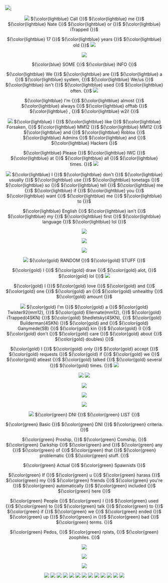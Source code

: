![](https://64.media.tumblr.com/9c95773f1099daf44c5c75e64cdb4490/c8ff52dcecff15cb-31/s1280x1920/f761327b5a4cd5258cf0d3ebe01564f828770f33.pnj);

<p align=center

![](https://64.media.tumblr.com/6a61e777ded58f0bcc9f863993bbe4df/db7ce6708c01e3ab-8a/s75x75_c1/5b2d1d7f7bcc713a858d8c15a115ecb8727589ab.gifv) ${\color{lightblue} Call {}}$ ${\color{lightblue} me {}}$ ${\color{lightblue} Nate {}}$ ${\color{lightblue} or {}}$ ${\color{lightblue} iTrapped {}}$

<p align=center

${\color{lightblue} 17 {}}$ ${\color{lightblue} years {}}$ ${\color{lightblue} old {}}$ ![](https://64.media.tumblr.com/70aa499432b1d7e680982860cc3b0a99/db7ce6708c01e3ab-e1/s75x75_c1/188272f1a0f75cea0a74b10bdeb076e14d030c69.gifv)

<p align=center
  
![](https://64.media.tumblr.com/392c046f487bb3b26f8a6f42eb80e73c/db7ce6708c01e3ab-9f/s1280x1920/11c78d84ce5e37241552488701de6cdee82357ad.pnj)

<p align=center

 ${\color{blue} SOME {}}$  ${\color{blue} INFO {}}$ 

<p align=center

 ${\color{lightblue} We {}}$ ${\color{lightblue} are {}}$ ${\color{lightblue} a {}}$ ${\color{lightblue} system,  {}}$ ${\color{lightblue} We/us {}}$ ${\color{lightblue} isn't {}}$ ${\color{lightblue} used {}}$ ${\color{lightblue} often. {}}$ ![](https://64.media.tumblr.com/52409395ab74fd5506dbdfef95c52893/806d4619ca73f063-06/s250x400/42704d81270c0a9c0d8f7ce1a3571004eb6c74ea.gifv)

<p align=Center

 ${\color{lightblue} I'm {}}$ ${\color{lightblue} almost {}}$ ${\color{lightblue} always {}}$ ${\color{lightblue} offtab {}}$ ${\color{lightblue} , {}}$ ${\color{lightblue} w2i! {}}$ 

 <p align=center

![](https://64.media.tumblr.com/32c65eea5f2eedec07737667681bc597/db7ce6708c01e3ab-83/s75x75_c1/1e58271c4a5c1a1709de0e95e497fd5e51a0eea4.gifv) ${\color{lightblue} I {}}$ ${\color{lightblue} like {}}$ ${\color{lightblue} Forsaken, {}}$ ${\color{lightblue} MM12 {}}$ ${\color{lightblue} MM12 {}}$ ${\color{lightblue} and {}}$ ${\color{lightblue} Roblox {}}$ ${\color{lightblue} Admins {}}$ ${\color{lightblue} and {}}$ ${\color{lightblue} Hackers {}}$ 

 <p align=center

 ${\color{lightblue} Please {}}$ ${\color{lightblue} IWC {}}$ ${\color{lightblue} at {}}$ ${\color{lightblue} all {}}$ ${\color{lightblue} times. {}}$ ![](https://64.media.tumblr.com/70aa499432b1d7e680982860cc3b0a99/db7ce6708c01e3ab-e1/s75x75_c1/188272f1a0f75cea0a74b10bdeb076e14d030c69.gifv)

 <p align=center

![](https://64.media.tumblr.com/34ca9345500d5b4d5e0fd6490bcf3edd/1d94f68b6af5f37f-c6/s75x75_c1/45374fbafaaacfabeb6b732c5cfac2611895db38.gifv) ${\color{lightblue} I {}}$ ${\color{lightblue} don't {}}$ ${\color{lightblue} usually {}}$ ${\color{lightblue} use {}}$ ${\color{lightblue} tonetags {}}$ ${\color{lightblue} so {}}$ ${\color{lightblue} tell {}}$ ${\color{lightblue} me {}}$ ${\color{lightblue} if {}}$ ${\color{lightblue} you {}}$ ${\color{lightblue} want {}}$ ${\color{lightblue} me {}}$ ${\color{lightblue} to {}}$ 

 <p align=center

 ${\color{lightblue} English {}}$ ${\color{lightblue} isn't {}}$ ${\color{lightblue} my {}}$ ${\color{lightblue} first {}}$ ${\color{lightblue} language {}}$ ${\color{lightblue} lol {}}$ 

 <p align=center

 ![](https://64.media.tumblr.com/9de6fe643bf318eb91411756291170aa/1d94f68b6af5f37f-ab/s640x960/160d99df9ad565d8b52872151784518e40ad7c74.gifv)

 <p align=center

 ![](https://64.media.tumblr.com/f7ee6eb1546012f90f171edcb9f9087e/6f1e5bdf78d09eae-5a/s2048x3072/1943e2b36a35318dc929f31db6683b045a30d020.pnj)

 <p align=center

 ![](https://64.media.tumblr.com/d892c6b6956abdedebe2db8bb19021aa/83f075cb1d815990-bf/s1280x1920/568cd79bbc3f1e49c74f9516cc3fd30c22272dd9.pnj)

 <p align=center

![](https://64.media.tumblr.com/e84d916434fdab8cb82e60ad420d9127/6f1e5bdf78d09eae-4c/s75x75_c1/2ad674a6ce7dcc2742f1b7f9f3404c59be0c0b85.gifv)  ${\color{gold} RANDOM {}}$ ${\color{gold} STUFF {}}$
<p align=center

${\color{gold} I {}}$ ${\color{gold} draw {}}$ ${\color{gold} alot, {}}$ ${\color{gold} lol {}}$ ![](https://64.media.tumblr.com/5b81c4af5a4acda042bd1b64f774f56e/6f1e5bdf78d09eae-db/s75x75_c1/8efe62a4b2d161027f58b2528aceeffe1e5b1bd0.gifv) 

<p align=center

${\color{gold} I {}}$ ${\color{gold} love {}}$ ${\color{gold} and {}}$ ${\color{gold} one {}}$ ${\color{gold} an {}}$ ${\color{gold} unhealthy {}}$ ${\color{gold} amount {}}$ 

<p align=center

![](https://64.media.tumblr.com/6e5652aa95e95fc4f4e3ca2551955101/6f1e5bdf78d09eae-fd/s75x75_c1/51ed7d1b77dd71749a31f3c6691d1e24f817555d.gifv) ${\color{gold} I'm {}}$ ${\color{gold} a {}}$ ${\color{gold} Twister92(mm12), {}}$ ${\color{gold} Ellernate(mm12), {}}$ ${\color{gold} iTrapped(4SKN) {}}$ ${\color{gold} Shedletsky(4SKN), {}}$ ${\color{gold} Builderman(4SKN) {}}$ ${\color{gold} and {}}$ ${\color{gold} Ganymede(SB) {}}$ ${\color{gold} kin {}}$ ${\color{gold} (I {}}$ ${\color{gold} don't {}}$ ${\color{gold} care {}}$ ${\color{gold} about {}}$ ${\color{gold} doubles) {}}$ 

<p align=center

 ${\color{gold} I {}}$ ${\color{gold} only {}}$ ${\color{gold} accept {}}$ ${\color{gold} requests {}}$ ${\color{gold} if {}}$ ${\color{gold} we {}}$ ${\color{gold} atleast {}}$ ${\color{gold} talked {}}$ ${\color{gold} several {}}$ ${\color{gold} times. {}}$ ![](https://64.media.tumblr.com/31479a66cc145400e5500f6826a9c2b4/6f1e5bdf78d09eae-2b/s75x75_c1/8c551b7311ba9c8b86c0e5dac2f06406fc243ee5.gifv) 

<p align=center

![](https://64.media.tumblr.com/da326064f4a54796869dbd1396fe171f/6f1e5bdf78d09eae-53/s250x400/5d0070e19eda6972aac43727a78a928c4241747d.gifv) ![](https://64.media.tumblr.com/4d62f561e0d2330eacb04c60557d72b8/c255b5496708ac0a-77/s75x75_c1/111637eee99513c2b324a886b8dcbe2970430991.gifv)

<p align=center

![](https://64.media.tumblr.com/f7ee6eb1546012f90f171edcb9f9087e/6f1e5bdf78d09eae-5a/s2048x3072/1943e2b36a35318dc929f31db6683b045a30d020.pnj)

<p align=center

![](https://64.media.tumblr.com/1916be57d56ccc961899618d21756499/18b477addb91deb5-11/s2048x3072/ad980276f9e74eb87bde1de699b6df9c5436b437.pnj)

<p align=center
  
![](https://64.media.tumblr.com/5c6848ff007a55f2ba8e890bed2a79a3/263724379df076fc-4a/s1280x1920/6afd126a597fdb0de41ab089e1d8e7cb1889b5d2.gifv)

<p align=center

![](https://64.media.tumblr.com/269006f88aa9fb8774f51d0f2b187a2f/87fcf7bcc93f3313-81/s75x75_c1/70b2bfcb09f708d084dc716bf4a20d71f018ba2a.pnj) ${\color{green} DNI {}}$ ${\color{green} LIST {}}$

<p align=center

${\color{green} Basic {}}$ ${\color{green} DNI {}}$ ${\color{green} criteria. {}}$ 

<p align=center

${\color{green} Proship, {}}$ ${\color{green} Comship, {}}$ ${\color{green} Darkship {}}$ ${\color{green} and {}}$ ${\color{green} any {}}$ ${\color{green} of {}}$ ${\color{green} that {}}$ ${\color{green} problematic {}}$ ${\color{green} stuff. {}}$ 

<p align=center
  
${\color{green} Actual {}}$ ${\color{green} Spawnists {}}$ 

<p align=center
  
${\color{green} If {}}$ ${\color{green} u {}}$ ${\color{green} harass {}}$ ${\color{green} my {}}$ ${\color{green} friends {}}$ ${\color{green} you're {}}$ ${\color{green} automatically {}}$ ${\color{green} included {}}$ ${\color{green} here {}}$ 

<p align=center
  
${\color{green} People {}}$ ${\color{green} I {}}$ ${\color{green} used {}}$ ${\color{green} to {}}$ ${\color{green} talk {}}$ ${\color{green} to {}}$ ${\color{green} if {}}$ ${\color{green} we {}}$ ${\color{green} ended {}}$ ${\color{green} up {}}$ ${\color{green} in {}}$ ${\color{green} bad {}}$ ${\color{green} terms. {}}$ 

<p align=center
  
${\color{green} Pedos, {}}$ ${\color{green} rpists, {}}$ ${\color{green} zoophiles. {}}$ 

<p align=center

![](https://64.media.tumblr.com/9ed0667d8e6a85896f89de35f77a6aaa/806d4619ca73f063-21/s250x400/2e88e4dcbefc68210d4dc9c3dd2db2b275f21c9b.gifv)

<p align=center

![](https://64.media.tumblr.com/a009d84ee1b022466653fe7f648053fd/2bfe3cc4f47cec99-db/s100x200/7554904400b3867de48037d18221be28e31d714b.pnj)

<p align=center

![](https://64.media.tumblr.com/5c6848ff007a55f2ba8e890bed2a79a3/263724379df076fc-4a/s1280x1920/6afd126a597fdb0de41ab089e1d8e7cb1889b5d2.gifv)

<p align=center

![](https://64.media.tumblr.com/8c091706c44f6f352ad7d8eab3d15d89/d63c1a3d16214692-ce/s250x400/0583409aab7d9651ae32ddb6da5110ae2f2a74f3.pnj) ![](https://64.media.tumblr.com/1f28dbf05165f05f574a84acff776b1e/d63c1a3d16214692-39/s250x400/c2a7bbac9b76b2dc21160bf6b6c85cfbbf84cb45.pnj) ![](https://64.media.tumblr.com/edb8989fb6ffb8a8b356251b7cffac88/d63c1a3d16214692-64/s250x400/9e714954e82a7b2b6c652ee019a3f91cab815e8c.pnj) ![](https://64.media.tumblr.com/3cceb1d8e810a0eafe8bbf0b43ac0422/d63c1a3d16214692-51/s250x400/bd658a816942005d8448f91d6cf21199d2b05940.pnj) ![](https://64.media.tumblr.com/979cdb4016321662c185587d0aeb03b1/d63c1a3d16214692-6b/s250x400/04e14fab50a2605e5269b98282be53db64eaee3f.pnj) ![](https://64.media.tumblr.com/91c9c1a3f39bbfb7c40f0bb10ccf1a78/d63c1a3d16214692-24/s250x400/1ffadd41597a165031ae79b189085331b8b91f21.pnj) ![](https://64.media.tumblr.com/73fdfe5a50908210aa1669f67efb9da6/d63c1a3d16214692-9f/s250x400/bf7a0fa0ab816ab10bb1bf37b0fb40eb53b470e2.pnj) ![](https://64.media.tumblr.com/1ad7e0f0131448655c34e76089f8c514/d766014652b19c71-f1/s250x400/0a8b2dcd22d36d2dd38ad5a447870dd7d5365ded.pnj) ![](https://64.media.tumblr.com/f685e61a744ec09ee38312ae5691e2cb/d766014652b19c71-cf/s250x400/47fb534317ed78dea5eebe8acf869f9eee7e31b3.pnj) ![](https://64.media.tumblr.com/13565de09725e1490ee3a96df305bba2/d766014652b19c71-4c/s250x400/973e29e6b8720c2d0471a911f870a0d3fc065f0d.pnj) ![](https://64.media.tumblr.com/c51022dad3eebee5455c10abcafc0e39/d766014652b19c71-48/s250x400/97e36e2e601f17fffd30584b256f7f5ac945476f.pnj) ![](https://64.media.tumblr.com/00656c221e6591332f9e085979f6714f/cdfa528c830386b1-2c/s250x400/7d2d122e85e54be7a5da510d90a8d184c01f20f9.pnj) ![](https://64.media.tumblr.com/e71a869f0afc67dbd6ff313de9787d57/cdfa528c830386b1-05/s250x400/8739b4d1e10bdc3b54fa8d40bfd702ba32177768.pnj)
